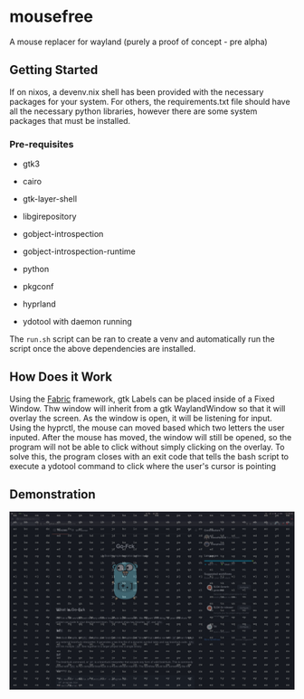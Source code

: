 # mousefree
A mouse replacer for wayland (purely a proof of concept - pre alpha)


## Getting Started

If on nixos, a devenv.nix shell has been provided with the necessary packages for your system. For others, the requirements.txt file should have all the necessary python libraries, however there are some system packages that must be installed. 

### Pre-requisites

- gtk3
- cairo
- gtk-layer-shell
- libgirepository
- gobject-introspection
- gobject-introspection-runtime
- python
- pkgconf

- hyprland
- ydotool with daemon running

The `run.sh` script can be ran to create a venv and automatically run the script once the above dependencies are installed.


## How Does it Work

Using the [Fabric](https://github.com/Fabric-Development/fabric) framework, gtk Labels can be placed inside of a Fixed Window. Thw window will inherit from a gtk WaylandWindow so that it will overlay the screen. As the window is open, it will be listening for input. Using the hyprctl, the mouse can moved based which two letters the user inputed. After the mouse has moved, the window will still be opened, so the program will not be able to click without simply clicking on the overlay. To solve this, the program closes with an exit code that tells the bash script to execute a ydotool command to click where the user's cursor is pointing


## Demonstration

![example](./assets/example.png)
